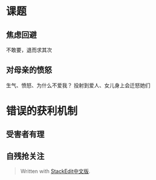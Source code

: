 # 课题
## 焦虑回避
不敢要，退而求其次
## 对母亲的愤怒
生气、愤怒、为什么不爱我？
投射到爱人、女儿身上会迁怒她们

# 错误的获利机制
## 受害者有理

## 自残抢关注




> Written with [StackEdit中文版](https://stackedit.cn/).
<!--stackedit_data:
eyJoaXN0b3J5IjpbLTEwMjU1ODY1NywzNTE5ODY2ODRdfQ==
-->